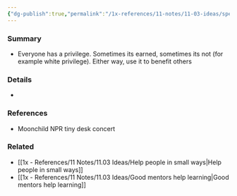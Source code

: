 ```yaml
---
{"dg-publish":true,"permalink":"/1x-references/11-notes/11-03-ideas/spend-your-privilege/","title":"Spend your privilege","dgShowBacklinks":false}
---
```



### Summary
- Everyone has a privilege. Sometimes its earned, sometimes its not (for example white privilege). Either way, use it to benefit others

### Details
- 

### References
- Moonchild NPR tiny desk concert

### Related
- [[1x - References/11 Notes/11.03 Ideas/Help people in small ways\|Help people in small ways]]
- [[1x - References/11 Notes/11.03 Ideas/Good mentors help learning\|Good mentors help learning]]
